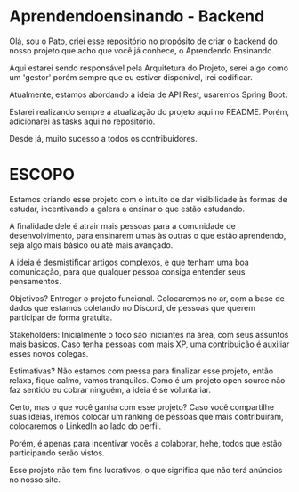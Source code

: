 # Aprendendoensinando - Backend

Olá, sou o Pato, criei esse repositório no propósito de criar o backend do nosso projeto que acho que você já conhece, o Aprendendo Ensinando.

Aqui estarei sendo responsável pela Arquitetura do Projeto, serei algo como um 'gestor' porém sempre que eu estiver disponível, irei codificar.

Atualmente, estamos abordando a ideia de API Rest, usaremos Spring Boot.

Estarei realizando sempre a atualização do projeto aqui no README. Porém, adicionarei as tasks aqui no repositório.

Desde já, muito sucesso a todos os contribuidores.

# ESCOPO

Estamos criando esse projeto com o intuito de dar visibilidade às formas de estudar, incentivando a galera a ensinar o que estão estudando.

A finalidade dele é atrair mais pessoas para a comunidade de desenvolvimento, para ensinarem umas às outras o que estão aprendendo, seja algo mais básico ou até mais avançado.

A ideia é desmistificar artigos complexos, e que tenham uma boa comunicação, para que qualquer pessoa consiga entender seus pensamentos.

Objetivos? Entregar o projeto funcional. Colocaremos no ar, com a base de dados que estamos coletando no Discord, de pessoas que querem participar de forma gratuita.

Stakeholders: Inicialmente o foco são iniciantes na área, com seus assuntos mais básicos. Caso tenha pessoas com mais XP, uma contribuição é auxiliar esses novos colegas.

Estimativas? Não estamos com pressa para finalizar esse projeto, então relaxa, fique calmo, vamos tranquilos. Como é um projeto open source não faz sentido eu cobrar ninguém, a ideia é se voluntariar.

Certo, mas o que você ganha com esse projeto? Caso você compartilhe suas ideias, iremos colocar um ranking de pessoas que mais contribuíram, colocaremos o LinkedIn ao lado do perfil.

Porém, é apenas para incentivar vocês a colaborar, hehe, todos que estão participando serão vistos.

Esse projeto não tem fins lucrativos, o que significa que não terá anúncios no nosso site.
